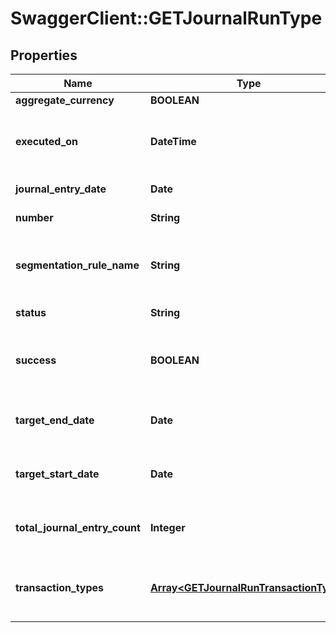 # SwaggerClient::GETJournalRunType

## Properties
Name | Type | Description | Notes
------------ | ------------- | ------------- | -------------
**aggregate_currency** | **BOOLEAN** |  | [optional] 
**executed_on** | **DateTime** | Date and time the journal run was executed.  | [optional] 
**journal_entry_date** | **Date** | Date of the journal entry.  | [optional] 
**number** | **String** | Journal run number.  | [optional] 
**segmentation_rule_name** | **String** | Name of GL segmentation rule used in the journal run.  | [optional] 
**status** | **String** | Status of the journal run.   | [optional] 
**success** | **BOOLEAN** | Returns &#x60;true&#x60; if the request was processed successfully.  | [optional] 
**target_end_date** | **Date** | The target end date of the journal run.  | [optional] 
**target_start_date** | **Date** | The target start date of the journal run.  | [optional] 
**total_journal_entry_count** | **Integer** | Total number of journal entries in the journal run.  | [optional] 
**transaction_types** | [**Array&lt;GETJournalRunTransactionType&gt;**](GETJournalRunTransactionType.md) | Transaction types included in the journal run.  | [optional] 


